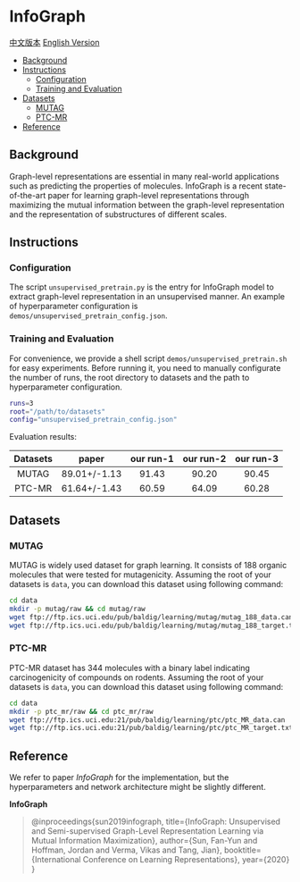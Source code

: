 # InfoGraph

[中文版本](./README_cn.md) [English Version](./README.md)

* [Background](#background)
* [Instructions](#instructions)
    * [Configuration](#configuration)
    * [Training and Evaluation](#train-and-evaluation)
* [Datasets](#datasets)
    * [MUTAG](#mutag)
    * [PTC-MR](#ptc-mr)
* [Reference](#reference)

## Background
Graph-level representations are essential in many real-world applications such as predicting the properties of molecules. InfoGraph is a recent state-of-the-art paper for learning graph-level representations through maximizing the mutual information between the graph-level representation and the representation of substructures of different scales.

## Instructions

### Configuration

The script `unsupervised_pretrain.py` is the entry for InfoGraph model to extract graph-level representation in an unsupervised manner. An example of hyperparameter configuration is `demos/unsupervised_pretrain_config.json`.

### Training and Evaluation

For convenience, we provide a shell script `demos/unsupervised_pretrain.sh` for easy experiments. Before running it, you need to manually configurate the number of runs, the root directory to datasets and the path to hyperparameter configuration.

```sh
runs=3
root="/path/to/datasets"
config="unsupervised_pretrain_config.json"
```

Evaluation results:

| Datasets      | paper        | our run-1 | our run-2 | our run-3 |
| :--:          | :--:         | :--:      | :--:      | :--:      |
| MUTAG         | 89.01+/-1.13 | 91.43     | 90.20     | 90.45     |
| PTC-MR        | 61.64+/-1.43 | 60.59     | 64.09     | 60.28     |

## Datasets

### MUTAG

MUTAG is widely used dataset for graph learning. It consists of 188 organic molecules that were tested for mutagenicity. Assuming the root of your datasets is `data`, you can download this dataset using following command:

```sh
cd data
mkdir -p mutag/raw && cd mutag/raw
wget ftp://ftp.ics.uci.edu/pub/baldig/learning/mutag/mutag_188_data.can
wget ftp://ftp.ics.uci.edu/pub/baldig/learning/mutag/mutag_188_target.txt
```

### PTC-MR

PTC-MR dataset has 344 molecules with a binary label indicating carcinogenicity of compounds on rodents. Assuming the root of your datasets is `data`, you can download this dataset using following command:

```sh
cd data
mkdir -p ptc_mr/raw && cd ptc_mr/raw
wget ftp://ftp.ics.uci.edu:21/pub/baldig/learning/ptc/ptc_MR_data.can
wget ftp://ftp.ics.uci.edu:21/pub/baldig/learning/ptc/ptc_MR_target.txt
```

## Reference

We refer to paper *InfoGraph* for the implementation, but the hyperparameters and network architecture might be slightly different.

**InfoGraph**
> @inproceedings{sun2019infograph,
  title={InfoGraph: Unsupervised and Semi-supervised Graph-Level Representation Learning via Mutual Information Maximization},
  author={Sun, Fan-Yun and Hoffman, Jordan and Verma, Vikas and Tang, Jian},
  booktitle={International Conference on Learning Representations},
  year={2020}
}
